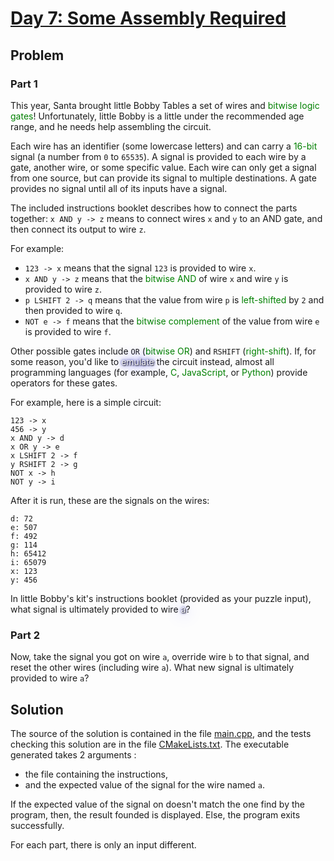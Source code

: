 # [Day 7: Some Assembly Required](https://adventofcode.com/2015/day/7)

## Problem

### Part 1

This year, Santa brought little Bobby Tables a set of wires and <span style="color:green">bitwise logic gates</span>! Unfortunately, little Bobby is a little under the recommended age range, and he needs help assembling the circuit.

Each wire has an identifier (some lowercase letters) and can carry a <span style="color:green">16-bit</span> signal (a number from `0` to `65535`). A signal is provided to each wire by a gate, another wire, or some specific value. Each wire can only get a signal from one source, but can provide its signal to multiple destinations. A gate provides no signal until all of its inputs have a signal.

The included instructions booklet describes how to connect the parts together: `x AND y -> z` means to connect wires `x` and `y` to an AND gate, and then connect its output to wire `z`.

For example:

- `123 -> x` means that the signal `123` is provided to wire `x`.
- `x AND y -> z` means that the <span style="color:green">bitwise AND</span> of wire `x` and wire `y` is provided to wire `z`.
- `p LSHIFT 2 -> q` means that the value from wire `p` is <span style="color:green">left-shifted</span> by `2` and then provided to wire `q`.
- `NOT e -> f` means that the <span style="color:green">bitwise complement</span> of the value from wire `e` is provided to wire `f`.

Other possible gates include `OR` (<span style="color:green">bitwise OR</span>) and `RSHIFT` (<span style="color:green">right-shift</span>). If, for some reason, you'd like to <span style="color:white;text-shadow: 1px 1px 2px black, 0 0 25px blue, 0 0 5px darkblue;">emulate</span> the circuit instead, almost all programming languages (for example, <span style="color:green">C</span>, <span style="color:green">JavaScript</span>, or <span style="color:green">Python</span>) provide operators for these gates.

For example, here is a simple circuit:

```
123 -> x
456 -> y
x AND y -> d
x OR y -> e
x LSHIFT 2 -> f
y RSHIFT 2 -> g
NOT x -> h
NOT y -> i
```

After it is run, these are the signals on the wires:

```
d: 72
e: 507
f: 492
g: 114
h: 65412
i: 65079
x: 123
y: 456
```

In little Bobby's kit's instructions booklet (provided as your puzzle input), what signal is ultimately provided to wire <span style="color:white;text-shadow: 1px 1px 2px black, 0 0 25px blue, 0 0 5px darkblue;">a</span>?

### Part 2

Now, take the signal you got on wire `a`, override wire `b` to that signal, and reset the other wires (including wire `a`). What new signal is ultimately provided to wire `a`?

## Solution

The source of the solution is contained in the file [main.cpp](src/main.cpp), and the tests checking this solution are in the file [CMakeLists.txt](CMakeLists.txt).
The executable generated takes 2 arguments :
- the file containing the instructions,
- and the expected value of the signal for the wire named `a`.

If the expected value of the signal on doesn't match the one find by the program, then, the result founded is displayed.
Else, the program exits successfully.

For each part, there is only an input different.